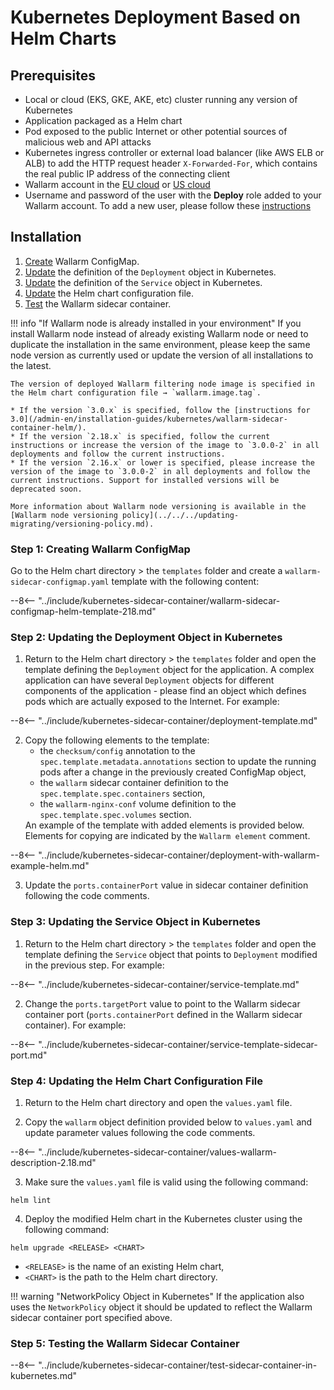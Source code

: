 # Kubernetes Deployment Based on Helm Charts

## Prerequisites

* Local or cloud (EKS, GKE, AKE, etc) cluster running any version of Kubernetes
* Application packaged as a Helm chart
* Pod exposed to the public Internet or other potential sources of malicious web and API attacks
* Kubernetes ingress controller or external load balancer (like AWS ELB or ALB) to add the HTTP request header `X-Forwarded-For`, which contains the real public IP address of the connecting client
* Wallarm account in the [EU cloud](https://my.wallarm.com/) or [US cloud](https://us1.my.wallarm.com/)
* Username and password of the user with the **Deploy** role added to your Wallarm account. To add a new user, please follow these [instructions](../../../user-guides/settings/users.md#create-a-user)

## Installation

1. [Create](#step-1-creating-wallarm-configmap) Wallarm ConfigMap.
3. [Update](#step-2-updating-the-deployment-object-in-kubernetes) the definition of the `Deployment` object in Kubernetes.
4. [Update](#step-3-updating-the-service-object-in-kubernetes) the definition of the `Service` object in Kubernetes.
5. [Update](#step-4-updating-the-helm-chart-configuration-file) the Helm chart configuration file.
6. [Test](#step-5-testing-the-wallarm-sidecar-container) the Wallarm sidecar container.

!!! info "If Wallarm node is already installed in your environment"
    If you install Wallarm node instead of already existing Wallarm node or need to duplicate the installation in the same environment, please keep the same node version as currently used or update the version of all installations to the latest.

    The version of deployed Wallarm filtering node image is specified in the Helm chart configuration file → `wallarm.image.tag`.

    * If the version `3.0.x` is specified, follow the [instructions for 3.0](/admin-en/installation-guides/kubernetes/wallarm-sidecar-container-helm/).
    * If the version `2.18.x` is specified, follow the current instructions or increase the version of the image to `3.0.0-2` in all deployments and follow the current instructions.
    * If the version `2.16.x` or lower is specified, please increase the version of the image to `3.0.0-2` in all deployments and follow the current instructions. Support for installed versions will be deprecated soon.

    More information about Wallarm node versioning is available in the [Wallarm node versioning policy](../../../updating-migrating/versioning-policy.md).

### Step 1: Creating Wallarm ConfigMap

Go to the Helm chart directory > the `templates` folder and create a `wallarm-sidecar-configmap.yaml` template with the following content:

--8<-- "../include/kubernetes-sidecar-container/wallarm-sidecar-configmap-helm-template-218.md"

### Step 2: Updating the Deployment Object in Kubernetes

<ol start="1"><li>Return to the Helm chart directory > the <code>templates</code> folder and open the template defining the <code>Deployment</code> object for the application. A complex application can have several <code>Deployment</code> objects for different components of the application - please find an object which defines pods which are actually exposed to the Internet. For example:</li></ol>

--8<-- "../include/kubernetes-sidecar-container/deployment-template.md"

<ol start="2"><li>Copy the following elements to the template:<ul><li>the <code>checksum/config</code> annotation to the <code>spec.template.metadata.annotations</code> section to update the running pods after a change in the previously created ConfigMap object,</li><li>the <code>wallarm</code> sidecar container definition to the <code>spec.template.spec.containers</code> section,</li><li>the <code>wallarm-nginx-conf</code> volume definition to the <code>spec.template.spec.volumes</code> section.</li></ul>An example of the template with added elements is provided below. Elements for copying are indicated by the <code>Wallarm element</code> comment.</li></li></ol>

--8<-- "../include/kubernetes-sidecar-container/deployment-with-wallarm-example-helm.md"

<ol start="3"><li>Update the <code>ports.containerPort</code> value in sidecar container definition following the code comments.</li></ol>

### Step 3: Updating the Service Object in Kubernetes

<ol start="1"><li>Return to the Helm chart directory > the <code>templates</code> folder and open the template defining the <code>Service</code> object that points to <code>Deployment</code> modified in the previous step. For example:</li></ol>

--8<-- "../include/kubernetes-sidecar-container/service-template.md"

<ol start="2"><li>Change the <code>ports.targetPort</code> value to point to the Wallarm sidecar container port (<code>ports.containerPort</code> defined in the Wallarm sidecar container). For example:</li></ol>

--8<-- "../include/kubernetes-sidecar-container/service-template-sidecar-port.md"

### Step 4: Updating the Helm Chart Configuration File

<ol start="1"><li>Return to the Helm chart directory and open the <code>values.yaml</code> file.</li></ol>

<ol start="2"><li>Copy the <code>wallarm</code> object definition provided below to <code>values.yaml</code> and update parameter values following the code comments.</li></ol>

--8<-- "../include/kubernetes-sidecar-container/values-wallarm-description-2.18.md"

<ol start="3"><li>Make sure the <code>values.yaml</code> file is valid using the following command:</li></ol>

```
helm lint
```

<ol start="4"><li>Deploy the modified Helm chart in the Kubernetes cluster using the following command:</li></ol>

```
helm upgrade <RELEASE> <CHART>
```

* `<RELEASE>` is the name of an existing Helm chart,
* `<CHART>` is the path to the Helm chart directory.

!!! warning "NetworkPolicy Object in Kubernetes"
    If the application also uses the `NetworkPolicy` object it should be updated to reflect the Wallarm sidecar container port specified above.

### Step 5: Testing the Wallarm Sidecar Container

--8<-- "../include/kubernetes-sidecar-container/test-sidecar-container-in-kubernetes.md"
